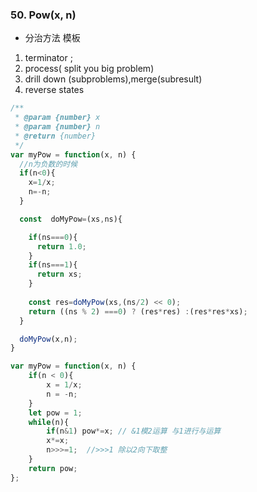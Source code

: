 ### 50. Pow(x, n)
* 分治方法
模板
1. terminator ;
2. process( split you big problem)
3. drill down (subproblems),merge(subresult)
4. reverse states

```js
/**
 * @param {number} x
 * @param {number} n
 * @return {number}
 */
var myPow = function(x, n) {
  //n为负数的时候
  if(n<0){
    x=1/x;
    n=-n;
  }

  const  doMyPow=(xs,ns){

    if(ns===0){
      return 1.0;
    }
    if(ns===1){
      return xs;
    }
    
    const res=doMyPow(xs,(ns/2) << 0);
    return ((ns % 2) ===0) ? (res*res) :(res*res*xs);
  }

  doMyPow(x,n);
}
```
```js
var myPow = function(x, n) {
    if(n < 0){
        x = 1/x;
        n = -n;
    }
    let pow = 1;
    while(n){
        if(n&1) pow*=x; // &1模2运算 与1进行与运算
        x*=x;
        n>>>=1;  //>>>1 除以2向下取整
    }
    return pow;
};
```